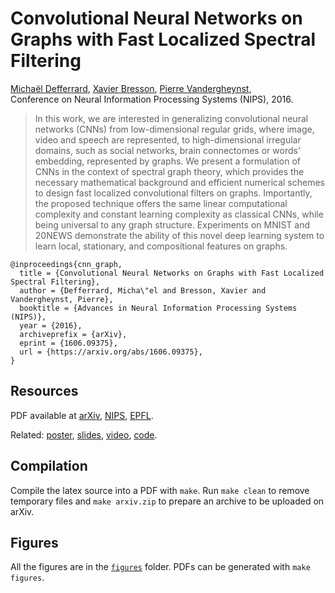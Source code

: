 # Convolutional Neural Networks on Graphs with Fast Localized Spectral Filtering

[Michaël Defferrard](https://deff.ch),
[Xavier Bresson](https://www.ntu.edu.sg/home/xbresson),
[Pierre Vandergheynst](https://people.epfl.ch/pierre.vandergheynst), \
Conference on Neural Information Processing Systems (NIPS), 2016.

> In this work, we are interested in generalizing convolutional neural networks (CNNs) from low-dimensional regular grids, where image, video and speech are represented, to high-dimensional irregular domains, such as social networks, brain connectomes or words' embedding, represented by graphs.
> We present a formulation of CNNs in the context of spectral graph theory, which provides the necessary mathematical background and efficient numerical schemes to design fast localized convolutional filters on graphs.
> Importantly, the proposed technique offers the same linear computational complexity and constant learning complexity as classical CNNs, while being universal to any graph structure.
> Experiments on MNIST and 20NEWS demonstrate the ability of this novel deep learning system to learn local, stationary, and compositional features on graphs.

```
@inproceedings{cnn_graph,
  title = {Convolutional Neural Networks on Graphs with Fast Localized Spectral Filtering},
  author = {Defferrard, Micha\"el and Bresson, Xavier and Vandergheynst, Pierre},
  booktitle = {Advances in Neural Information Processing Systems (NIPS)},
  year = {2016},
  archiveprefix = {arXiv},
  eprint = {1606.09375},
  url = {https://arxiv.org/abs/1606.09375},
}
```

## Resources

PDF available at [arXiv], [NIPS], [EPFL].

Related: [poster], [slides], [video], [code].

[arXiv]: https://arxiv.org/abs/1606.09375
[NIPS]: https://papers.nips.cc/paper/6081-convolutional-neural-networks-on-graphs-with-fast-localized-spectral-filtering
[EPFL]: https://infoscience.epfl.ch/record/218985
[poster]: https://doi.org/10.5281/zenodo.1318419
[slides]: https://doi.org/10.5281/zenodo.1318411
[video]: https://youtu.be/cIA_m7vwOVQ
[code]: https://github.com/mdeff/cnn_graph

## Compilation

Compile the latex source into a PDF with `make`.
Run `make clean` to remove temporary files and `make arxiv.zip` to prepare an archive to be uploaded on arXiv.

## Figures

All the figures are in the [`figures`](figures/) folder.
PDFs can be generated with `make figures`.
